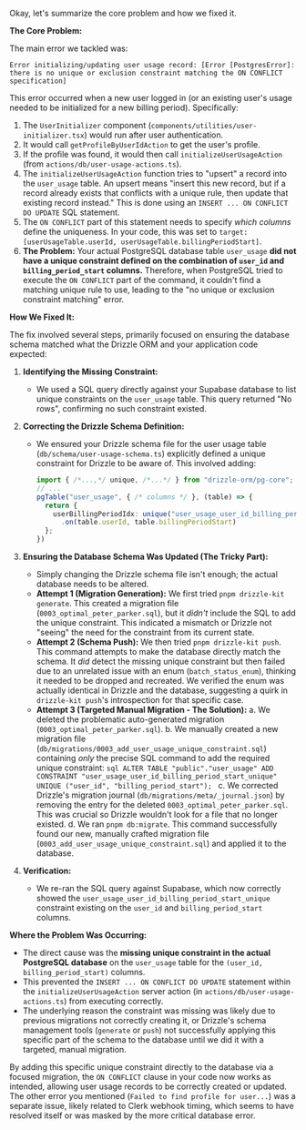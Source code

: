 Okay, let's summarize the core problem and how we fixed it.

**The Core Problem:**

The main error we tackled was:

`Error initializing/updating user usage record: [Error [PostgresError]: there is no unique or exclusion constraint matching the ON CONFLICT specification]`

This error occurred when a new user logged in (or an existing user's usage needed to be initialized for a new billing period). Specifically:
1.  The `UserInitializer` component (`components/utilities/user-initializer.tsx`) would run after user authentication.
2.  It would call `getProfileByUserIdAction` to get the user's profile.
3.  If the profile was found, it would then call `initializeUserUsageAction` (from `actions/db/user-usage-actions.ts`).
4.  The `initializeUserUsageAction` function tries to "upsert" a record into the `user_usage` table. An upsert means "insert this new record, but if a record already exists that conflicts with a unique rule, then update that existing record instead." This is done using an `INSERT ... ON CONFLICT DO UPDATE` SQL statement.
5.  The `ON CONFLICT` part of this statement needs to specify *which columns* define the uniqueness. In your code, this was set to `target: [userUsageTable.userId, userUsageTable.billingPeriodStart]`.
6.  **The Problem:** Your actual PostgreSQL database table `user_usage` **did not have a unique constraint defined on the combination of `user_id` and `billing_period_start` columns.** Therefore, when PostgreSQL tried to execute the `ON CONFLICT` part of the command, it couldn't find a matching unique rule to use, leading to the "no unique or exclusion constraint matching" error.

**How We Fixed It:**

The fix involved several steps, primarily focused on ensuring the database schema matched what the Drizzle ORM and your application code expected:

1.  **Identifying the Missing Constraint:**
    *   We used a SQL query directly against your Supabase database to list unique constraints on the `user_usage` table. This query returned "No rows", confirming no such constraint existed.

2.  **Correcting the Drizzle Schema Definition:**
    *   We ensured your Drizzle schema file for the user usage table (`db/schema/user-usage-schema.ts`) explicitly defined a unique constraint for Drizzle to be aware of. This involved adding:
        ```typescript
        import { /*...,*/ unique, /*...*/ } from "drizzle-orm/pg-core";
        // ...
        pgTable("user_usage", { /* columns */ }, (table) => {
          return {
            userBillingPeriodIdx: unique("user_usage_user_id_billing_period_start_unique")
              .on(table.userId, table.billingPeriodStart)
          };
        })
        ```

3.  **Ensuring the Database Schema Was Updated (The Tricky Part):**
    *   Simply changing the Drizzle schema file isn't enough; the actual database needs to be altered.
    *   **Attempt 1 (Migration Generation):** We first tried `pnpm drizzle-kit generate`. This created a migration file (`0003_optimal_peter_parker.sql`), but it *didn't* include the SQL to add the unique constraint. This indicated a mismatch or Drizzle not "seeing" the need for the constraint from its current state.
    *   **Attempt 2 (Schema Push):** We then tried `pnpm drizzle-kit push`. This command attempts to make the database directly match the schema. It *did* detect the missing unique constraint but then failed due to an unrelated issue with an enum (`batch_status_enum`), thinking it needed to be dropped and recreated. We verified the enum was actually identical in Drizzle and the database, suggesting a quirk in `drizzle-kit push`'s introspection for that specific case.
    *   **Attempt 3 (Targeted Manual Migration - The Solution):**
        a.  We deleted the problematic auto-generated migration (`0003_optimal_peter_parker.sql`).
        b.  We manually created a new migration file (`db/migrations/0003_add_user_usage_unique_constraint.sql`) containing *only* the precise SQL command to add the required unique constraint:
            ```sql
            ALTER TABLE "public"."user_usage"
            ADD CONSTRAINT "user_usage_user_id_billing_period_start_unique"
            UNIQUE ("user_id", "billing_period_start");
            ```
        c.  We corrected Drizzle's migration journal (`db/migrations/meta/_journal.json`) by removing the entry for the deleted `0003_optimal_peter_parker.sql`. This was crucial so Drizzle wouldn't look for a file that no longer existed.
        d.  We ran `pnpm db:migrate`. This command successfully found our new, manually crafted migration file (`0003_add_user_usage_unique_constraint.sql`) and applied it to the database.

4.  **Verification:**
    *   We re-ran the SQL query against Supabase, which now correctly showed the `user_usage_user_id_billing_period_start_unique` constraint existing on the `user_id` and `billing_period_start` columns.

**Where the Problem Was Occurring:**

*   The direct cause was the **missing unique constraint in the actual PostgreSQL database** on the `user_usage` table for the `(user_id, billing_period_start)` columns.
*   This prevented the `INSERT ... ON CONFLICT DO UPDATE` statement within the `initializeUserUsageAction` server action (in `actions/db/user-usage-actions.ts`) from executing correctly.
*   The underlying reason the constraint was missing was likely due to previous migrations not correctly creating it, or Drizzle's schema management tools (`generate` or `push`) not successfully applying this specific part of the schema to the database until we did it with a targeted, manual migration.

By adding this specific unique constraint directly to the database via a focused migration, the `ON CONFLICT` clause in your code now works as intended, allowing user usage records to be correctly created or updated. The other error you mentioned (`Failed to find profile for user...`) was a separate issue, likely related to Clerk webhook timing, which seems to have resolved itself or was masked by the more critical database error.
